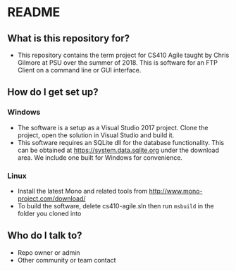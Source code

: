 # README #

## What is this repository for? ##

* This repository contains the term project for CS410 Agile taught by Chris Gilmore at PSU over the summer of 2018.
This is software for an FTP Client on a command line or GUI interface.

## How do I get set up? ##

### Windows ###
* The software is a setup as a Visual Studio 2017 project. Clone the project, open the solution in Visual Studio and build it.
* This software requires an SQLite dll for the database functionality.
This can be obtained at https://system.data.sqlite.org under the download area.
We include one built for Windows for convenience. 

### Linux ###
* Install the latest Mono and related tools from http://www.mono-project.com/download/
* To build the software, delete cs410-agile.sln then run `msbuild` in the folder you cloned into

## Who do I talk to? ##

* Repo owner or admin
* Other community or team contact
